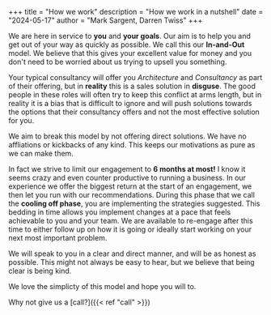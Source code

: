 +++
title = "How we work"
description = "How we work in a nutshell"
date = "2024-05-17"
author = "Mark Sargent, Darren Twiss"
+++

We are here in service to **you** and **your goals**. Our aim is to help you and get out of your way as quickly as possible. We call this our **In-and-Out** model. We believe that this gives your excellent value for money and you don't need to be worried about us trying to upsell you something.

Your typical consultancy will offer you *Architecture* and *Consultancy* as part of their offering, but in **reality** this is a sales solution in **disguse**. The good people in these roles will often try to keep this conflict at arms length, but in reality it is a bias that is difficult to ignore and will push solutions towards the options that their consultancy offers and not the most effective solution for you. 

We aim to break this model by not offering direct solutions. We have no affliations or kickbacks of any kind. This keeps our motivations as pure as we can make them.

In fact we strive to limit our engagement to **6 months at most!** I know it seems crazy and even counter productive to running a business. In our experience we offer the biggest return at the start of an engagement, we then let you run with our recommendations. During this phase that we call the **cooling off phase**, you are implementing the strategies suggested. This bedding in time allows you implement changes at a pace that feels achievable to you and your team. We are available to re-engage after this time to either follow up on how it is going or ideally start working on your next most important problem.

We will speak to you in a clear and direct manner, and will be as honest as possible. This might not always be easy to hear, but we believe that being clear is being kind.

We love the simplicty of this model and hope you will to. 


Why not give us a [call?]({{< ref "call" >}})



